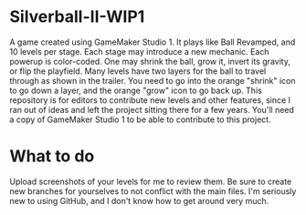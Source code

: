 # Silverball-II-WIP1
A game created using GameMaker Studio 1. It plays like Ball Revamped, and 10 levels per stage. Each stage may introduce a new mechanic. Each powerup is color-coded. One may shrink the ball, grow it, invert its gravity, or flip the playfield. Many levels have two layers for the ball to travel through as shown in the trailer. You need to go into the orange "shrink" icon to go down a layer, and the orange "grow" icon to go back up.
This repository is for editors to contribute new levels and other features, since I ran out of ideas and left the project sitting there for a few years. You'll need a copy of GameMaker Studio 1 to be able to contribute to this project.
# What to do
Upload screenshots of your levels for me to review them. Be sure to create new branches for yourselves to not conflict with the main files. I'm seriously new to using GitHub, and I don't know how to get around very much.
